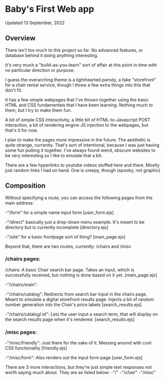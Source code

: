 # Baby's First Web app

Updated 13 September, 2022

## Overview

There isn't too much to this project so far. No advanced features, or database behind it doing anything interesting. 

It's very much a "build-as-you-learn" sort of affair at this point in time with no particular direction or purpose. 

I guess the overarching theme is a lighthearted parody, a fake "storefront" for a chair rental service, though I threw a few extra things into this that don't fit. 

It has a few simple webpages that I've thrown together using the basic HTML and CSS fundamentals that I have been learning. Nothing much to them, but I try to make them fun. 

A bit of simple CSS interactivity, a little bit of HTML-to-Javascript POST interaction, a bit of rendering engine JS injection to the webpages, but that's it for now. 

I plan to make the pages more impressive in the future. The aesthetic is quite strange, currently. That's sort of intentional, because I was just having
some fun putting it together. I've always found weird, obscure websites to be very interesting so I like to emulate that a bit.

There are a few hyperlinks to youtube videos stuffed here and there. Mostly just random links I had on hand. One is creepy, though (spooky, not graphic)

## Composition

Without specifying a route, you can access the following pages from the main address:

-"/form" for a simple name input form [user_form.ejs]

-"/direct" basically just a drop-down menu example. It's meant to be directory but is currently incomplete [directory.ejs]

-"/site" for a basic frontpage sort of thing? [main_page.ejs] 

Beyond that, there are two routes, currently: /chairs and /misc

### /chairs pages:

/chairs: A basic Chair search bar page. Takes an input, which is successfully received, but nothing is done based on it yet. [main_page.ejs]

-"/chairs/main":

-"/chairs/catalog": Redirects from search bar input in the chairs page. Meant to simulate a digital storefront results page. Injects a bit of random number
generation into the Chair's price labels [search_results.ejs]

-"/chairs/catalog/:id": Lets the user input a search term, that will display on the search results page when it's rendered. [search_results.ejs]

### /misc pages:

-"/misc/friendly": Just there for the sake of it. Messing around with cool CSS functionality [friendly.ejs] 

-"/misc/form": Also renders out the input form page [user_form.ejs]

There are 3 more interactions, but they're just simple text responses not worth saying much about. They are as listed below:
-"/"
-"/chair"
-"/misc"